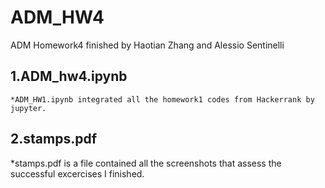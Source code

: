 # ADM_HW4
ADM Homework4 finished by Haotian Zhang and Alessio Sentinelli

## 1.ADM_hw4.ipynb
    *ADM_HW1.ipynb integrated all the homework1 codes from Hackerrank by jupyter.

## 2.stamps.pdf
   *stamps.pdf is a file contained all the screenshots that assess the successful excercises I finished.
